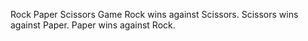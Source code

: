Rock Paper Scissors Game
Rock wins against Scissors.
Scissors wins against Paper.
Paper wins against Rock.
